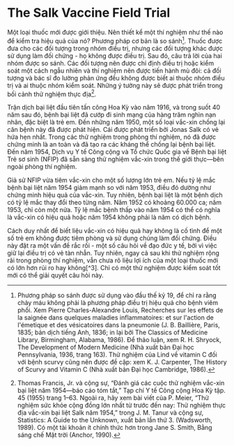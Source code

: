 # The Salk Vaccine Field Trial
Một loại thuốc mới được giới thiệu. Nên thiết kể một thí nghiệm như thế nào để kiểm tra hiệu quả của nó? Phương pháp cơ bản là so sánh[^1]. Thuốc được đưa cho các đối tượng trong nhóm điều trị, nhưng các đối tượng khác được sử dụng làm đối chứng - họ không được điều trị. Sau đó, câu trả lời của hai nhóm được so sánh. Các đối tượng nên được chỉ định điều trị hoặc kiểm soát một cách ngẫu nhiên và thí nghiệm nên được tiến hành mù đôi: cả đối tượng và bác sĩ đo lường phản ứng đều không được biết ai thuộc nhóm điều trị và ai thuộc nhóm kiểm soát. Những ý tưởng này sẽ được phát triển trong bối cảnh thử nghiệm thực địa[^2].

Trận dịch bại liệt đầu tiên tấn công Hoa Kỳ vào năm 1916, và trong suốt 40 năm sau đó, bệnh bại liệt đã cướp đi sinh mạng của hàng trăm nghìn nạn nhân, đặc biệt là trẻ em. Đến những năm 1950, một số loại vắc-xin chống lại căn bệnh này đã được phát hiện. Cái được phát triển bởi Jonas Salk có vẻ hứa hẹn nhất. Trong các thử nghiệm trong phòng thí nghiệm, nó đã được chứng minh là an toàn và đã tạo ra các kháng thể chống lại bệnh bại liệt. Đến năm 1954, Dịch vụ Y tế Công cộng và Tổ chức Quốc gia về Bệnh bại liệt Trẻ sơ sinh (NFIP) đã sẵn sàng thử nghiệm vắc-xin trong thế giới thực—bên ngoài phòng thí nghiệm.

Giả sử NFIP vừa tiêm vắc-xin cho một số lượng lớn trẻ em. Nếu tỷ lệ mắc bệnh bại liệt năm 1954 giảm mạnh so với năm 1953, điều đó dường như chứng minh hiệu quả của vắc-xin. Tuy nhiên, bệnh bại liệt là một bệnh dịch có tỷ lệ mắc thay đổi theo từng năm. Năm 1952 có khoảng 60.000 ca; năm 1953, chỉ còn một nửa. Tỷ lệ mắc bệnh thấp vào năm 1954 có thể có nghĩa là vắc-xin có hiệu quả hoặc năm 1954 không phải là năm có dịch bệnh.

Cách duy nhất để biết liệu vắc-xin có hiệu quả hay không là cố tình để một số trẻ em không được tiêm phòng và sử dụng chúng làm đối chứng. Điều này đặt ra một vấn đề rắc rối - một số câu hỏi về đạo đức y tế, bởi vì việc giữ lại điều trị có vẻ tàn nhẫn. Tuy nhiên, ngay cả sau khi thử nghiệm rộng rãi trong phòng thí nghiệm, vẫn chưa rõ liệu lợi ích của một loại thuốc mới có lớn hơn rủi ro hay không[^3]. Chỉ có một thử nghiệm được kiểm soát tốt mới có thể giải quyết câu hỏi này.






[^1]: Phương pháp so sánh được sử dụng vào đầu thế kỷ 19, để chỉ ra rằng chảy máu không phải là phương pháp điều trị hiệu quả cho bệnh viêm phổi. Xem Pierre Charles-Alexandre Louis, Recherches sur les effets de la saignée dans quelques maladies inflammatoires: et sur l'action de l'émetique et des vésicatoires dans la pneumonie (J. B. Baillière, Paris, 1835; bản dịch tiếng Anh, 1836; in lại bởi The Classics of Medicine Library, Birmingham, Alabama, 1986). Để thảo luận, xem R. H. Shryock, The Development of Modern Medicine (Nhà xuất bản Đại học Pennsylvania, 1936, trang 163). Thử nghiệm của Lind về vitamin C đối với bệnh scurvy cũng nên được đề cập: xem K. J. Carpenter, The History of Scurvy and Vitamin C (Nhà xuất bản Đại học Cambridge, 1986).

[^2]: Thomas Francis, Jr. và cộng sự, “Đánh giá các cuộc thử nghiệm vắc-xin bại liệt năm 1954—báo cáo tóm tắt,” Tạp chí Y tế Công cộng Hoa Kỳ tập. 45 (1955) trang 1–63. Ngoài ra, hãy xem bài viết của P. Meier, “Thử nghiệm sức khỏe cộng đồng lớn nhất từ trước đến nay: Thử nghiệm thực địa vắc-xin bại liệt Salk năm 1954,” trong J. M. Tanur và cộng sự, Statistics: A Guide to the Unknown, xuất bản lần thứ 3. (Wadsworth, 1989). Có một tài khoản ít chính thức hơn trong Jane S. Smith, Bằng sáng chế Mặt trời (Anchor, 1990).
